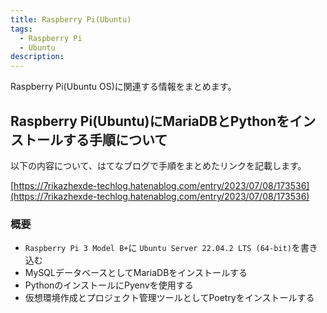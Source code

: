 ```yaml
---
title: Raspberry Pi(Ubuntu)
tags:
  - Raspberry Pi
  - Ubuntu
description:
---
```


<!--# Raspberry Pi Ubuntu tips-->
<!--上記を有効にするとnavに表示される-->

Raspberry Pi(Ubuntu OS)に関連する情報をまとめます。

## Raspberry Pi(Ubuntu)にMariaDBとPythonをインストールする手順について

以下の内容について、はてなブログで手順をまとめたリンクを記載します。

[https://7rikazhexde-techlog.hatenablog.com/entry/2023/07/08/173536](https://7rikazhexde-techlog.hatenablog.com/entry/2023/07/08/173536)

### 概要

- `Raspberry Pi 3 Model B+`に `Ubuntu Server 22.04.2 LTS (64-bit)`を書き込む
- MySQLデータベースとしてMariaDBをインストールする
- PythonのインストールにPyenvを使用する
- 仮想環境作成とプロジェクト管理ツールとしてPoetryをインストールする
